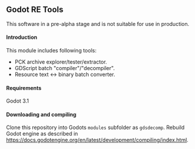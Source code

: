 ## Godot RE Tools

This software in a pre-alpha stage and is not suitable for use in production.

#### Introduction

This module includes following tools:

- PCK archive explorer/tester/extractor.
- GDScript batch "compiler"/"decompiler".
- Resource text <-> binary batch converter.

#### Requirements

Godot 3.1

#### Downloading and compiling

Clone this repository into Godots `modules` subfolder as `gdsdecomp`.
Rebuild Godot engine as described in https://docs.godotengine.org/en/latest/development/compiling/index.html.
